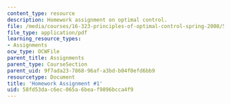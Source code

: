 ```yaml
---
content_type: resource
description: Homework assignment on optimal control.
file: /media/courses/16-323-principles-of-optimal-control-spring-2008/58fd53dac6ec065a6beaf9896bcca4f9_assn1.pdf
file_type: application/pdf
learning_resource_types:
- Assignments
ocw_type: OCWFile
parent_title: Assignments
parent_type: CourseSection
parent_uid: 9f7ada23-7868-96af-a3bd-b04f0efd6bb9
resourcetype: Document
title: 'Homework Assignment #1'
uid: 58fd53da-c6ec-065a-6bea-f9896bcca4f9
---
```

